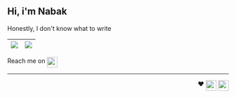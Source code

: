 ## Hi, i'm Nabak

Honestly, I don't know what to write
 
| <img align="center" src="https://github-stats.nabak.dev/api?username=nabakdev&show_icons=true&hide_rank=true&bg_color=1e1e2e&text_color=cdd6f4&border_color=313244&title_color=cba6f7&icon_color=f5c2e7&cache_seconds=14400&line_height=28&custom_title=Github%20Stats"/> | <img align="center" src="https://github-stats.nabak.dev/api/wakatime?username=nabak&api_domain=wakapi.nabak.dev&layout=compact&custom_title=Wakapi%20Stats&langs_count=10&bg_color=1e1e2e&text_color=cdd6f4&border_color=313244&title_color=cba6f7&icon_color=f5c2e7&cache_seconds=14400"/> |
| ----------------------------------------------------------------------------------------------------------------------------------------------------------- | ----------------------------------------------------------------------------------------------------------------------------------------------------------------------------------------- |

Reach me on <a href="https://t.me/nabakdev"><img align="top" height="24" src="https://img.shields.io/badge/Telegram-1793D1?logo=Telegram&logoColor=FFFFFF"/></a>

---

<p align="right">
  ♥️
  <img align="top" height="24" src="https://img.shields.io/badge/Artix%20Linux-1793D1?logo=artix-linux&logoColor=FFFFFF"/>
  <img align="top" height="24" src="https://img.shields.io/badge/Arch%20Linux-1793D1?logo=arch-linux&logoColor=FFFFFF"/>
</p>
